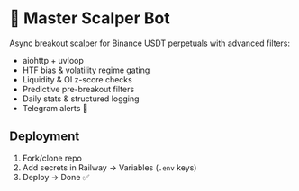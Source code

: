 # 🚀 Master Scalper Bot

Async breakout scalper for Binance USDT perpetuals with advanced filters:
- aiohttp + uvloop
- HTF bias & volatility regime gating
- Liquidity & OI z-score checks
- Predictive pre-breakout filters
- Daily stats & structured logging
- Telegram alerts 📲

## Deployment

1. Fork/clone repo
2. Add secrets in Railway → Variables (`.env` keys)
3. Deploy → Done ✅